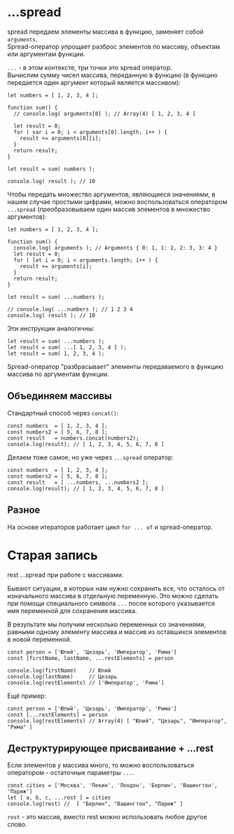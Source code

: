 # ...spread
spread передаем элементы массива в функцию, заменяет собой `arguments`.  
Spread-оператор упрощает разброс элементов по массиву, объектам или аргументам функции.

`...` - в этом контексте, три точки это spread оператор.  
Вычислим сумму чисел массива, переданную в функцию (в функцию передается один аргумент который является массивом):

    let numbers = [ 1, 2, 3, 4 ];

    function sum() {
      // console.log( arguments[0] ); // Array(4) [ 1, 2, 3, 4 ]

      let result = 0;
      for ( var i = 0; i < arguments[0].length; i++ ) {
        result += arguments[0][i];
      }
      return result;
    }

    let result = sum( numbers );

    console.log( result ); // 10

Чтобы передать множество аргументов, являющиеся значениями, в нашем случае простыми цифрами, можно воспользоваться оператором `...spread` (преобразовываем один массив элементов в множество аргументов):

    let numbers = [ 1, 2, 3, 4 ];

    function sum() {
      console.log( arguments ); // Arguments { 0: 1, 1: 2, 2: 3, 3: 4 }
      let result = 0;
      for ( let i = 0; i < arguments.length; i++ ) {
        result += arguments[i];
      }
      return result;
    }

    let result = sum( ...numbers );

    // console.log( ...numbers ); // 1 2 3 4
    console.log( result ); // 10

Эти инструкции аналогичны:

    let result = sum( ...numbers );
    let result = sum( ...[ 1, 2, 3, 4 ] );
    let result = sum( 1, 2, 3, 4 );

Spread-оператор "разбрасывает" элементы передаваемого в функцию массива по аргументам функции.

## Объединяем массивы
Стандартный способ через `concat()`:

    const numbers  = [ 1, 2, 3, 4 ];
    const numbers2 = [ 5, 6, 7, 8 ];
    const result   = numbers.concat(numbers2);
    console.log(result); // [ 1, 2, 3, 4, 5, 6, 7, 8 ]

Делаем тоже самое, но уже через `...spread` оператор:

    const numbers  = [ 1, 2, 3, 4 ];
    const numbers2 = [ 5, 6, 7, 8 ];
    const result   = [ ...numbers, ...numbers2 ];
    console.log(result); // [ 1, 2, 3, 4, 5, 6, 7, 8 ]

## Разное
На основе итераторов работает цикл `for ... of` и spread-оператор.

# Старая запись
rest ...spread при работе с массивами.

Бывают ситуации, в которых нам нужно сохранить все, что осталось от изначального массива в отдельную переменную. Это можно сделать при помощи специального символа  `...` после которого указывается имя переменной для сохранения массива.

В результате мы получим несколько переменных со значениями, равными одному элементу массива и массив из оставшихся элементов в новой переменной.

    const person = ['Юлий', 'Цезарь', 'Император', 'Рима']
    const [firstName, lastName, ...restElements] = person

    console.log(firstName)    // Юлий
    console.log(lastName)     // Цезарь
    console.log(restElements) // ['Император', 'Рима']

Ещё пример:

    const person = ['Юлий', 'Цезарь', 'Император', 'Рима']
    const [...restElements] = person
    console.log(restElements) // Array(4) [ "Юлий", "Цезарь", "Император", "Рима" ]

## Деструктурирующее присваивание + ...rest
Если элементов у массива много, то можно воспользоваться оператором - остаточные параметры `...`.

    const cities = ['Москва', 'Пекин', 'Лондон', 'Берлин', 'Вашингтон', 'Париж']
    let [ a, b, c, ...rest ] = cities
    console.log(rest) //  [ "Берлин", "Вашингтон", "Париж" ]

`rest` - это массив, вместо rest можно использовать любое другое слово.
